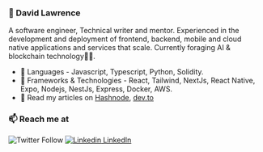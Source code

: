 <!--
**tuzzy08/tuzzy08** is a ✨ _special_ ✨ repository because its `README.md` (this file) appears on your GitHub profile.

Here are some ideas to get you started:

- 🔭 I’m currently working on ...
- 🌱 I’m currently learning ...
- 👯 I’m looking to collaborate on ...
- 🤔 I’m looking for help with ...
- 💬 Ask me about ...
- 📫 How to reach me: ...
- 😄 Pronouns: ...
- ⚡ Fun fact: ...
-->

### 👋 David Lawrence
A software engineer, Technical writer and mentor. Experienced in the development and deployment of frontend, backend, mobile and cloud native applications and services that scale. Currently foraging AI & blockchain technology👨‍💻. 

- 💬 Languages - Javascript, Typescript, Python, Solidity.
- 🌱 Frameworks & Technologies - React, Tailwind, NextJs, React Native, Expo, Nodejs, NestJs, Express, Docker, AWS.
- 🔭 Read my articles on [Hashnode](https://thesage.hashnode.dev), [dev.to](https://dev.to/tuzzy08)

### 📫 Reach me at 
![Twitter Follow](https://img.shields.io/twitter/follow/sage_iche?style=social)
[![Linkedin](https://i.stack.imgur.com/gVE0j.png) LinkedIn](https://www.linkedin.com/in/david-lawrence-694aa729/)

